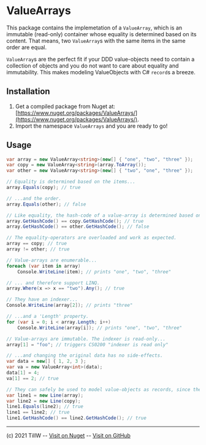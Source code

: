 # ValueArrays

This package contains the implemetation of a `ValueArray`, which is an immutable (read-only) container whose equality is determined based on its content. That means, two `ValueArray`s with the same items in the same order are equal.

`ValueArray`s are the perfect fit if your DDD value-objects need to contain a collection of objects and you do not want to care about equality and immutability. This makes modeling ValueObjects with C# `record`s a breeze.

## Installation
1. Get a compiled package from Nuget at: [https://www.nuget.org/packages/ValueArrays/](https://www.nuget.org/packages/ValueArrays/).
2. Import the namespace `ValueArrays` and you are ready to go!

## Usage
```csharp
var array = new ValueArray<string>(new[] { "one", "two", "three" });
var copy = new ValueArray<string>(array.ToArray());
var other = new ValueArray<string>(new[] { "two", "one", "three" });

// Equality is determined based on the items...
array.Equals(copy); // true

// ...and the order.
array.Equals(other); // false

// Like equality, the hash-code of a value-array is determined based on its content.
array.GetHashCode() == copy.GetHashCode(); // true
array.GetHashCode() == other.GetHashCode(); // false

// The equality-operators are overloaded and work as expected.
array == copy; // true
array != other; // true

// Value-arrays are enumerable...
foreach (var item in array)
    Console.WriteLine(item); // prints "one", "two", "three"

// ... and therefore support LINQ.
array.Where(x => x == "two").Any(); // true

// They have an indexer...
Console.WriteLine(array[2]); // prints "three"

// ...and a 'Length' property.
for (var i = 0; i < array.Length; i++)
    Console.WriteLine(array[i]); // prints "one", "two", "three"

// Value-arrays are immutable. The indexer is read-only...
array[1] = "foo"; // triggers CS0200 "indexer is read only"

// ...and changing the original data has no side-effects.
var data = new[] { 1, 2, 3 };
var va = new ValueArray<int>(data);
data[1] = 4;
va[1] == 2; // true

// They can safely be used to model value-objects as records, since they fit into the built-in Equals() and GetHashCode().
var line1 = new Line(array);
var line2 = new Line(copy);
line1.Equals(line2); // true
line1 == line2; // true
line1.GetHashCode() == line2.GetHashCode(); // true
 ```

----
(c) 2021 TillW -- [Visit on Nuget](https://www.nuget.org/packages/ValueArrays/) -- [Visit on GitHub](https://github.com/x789/ValueArrays)